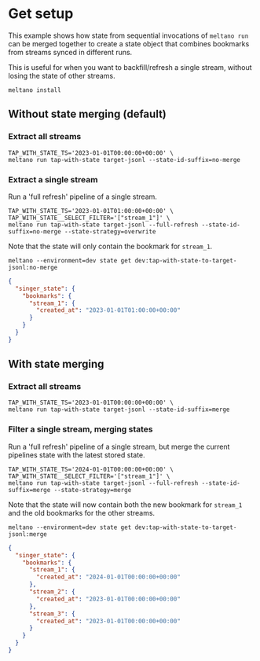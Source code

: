 # Get setup

This example shows how state from sequential invocations of `meltano run` can be merged together to create a state object that combines bookmarks from streams synced in different runs.

This is useful for when you want to backfill/refresh a single stream, without losing the state of other streams.

```shell
meltano install
```

## Without state merging (default)

### Extract all streams

```shell
TAP_WITH_STATE_TS='2023-01-01T00:00:00+00:00' \
meltano run tap-with-state target-jsonl --state-id-suffix=no-merge
```

### Extract a single stream

Run a 'full refresh' pipeline of a single stream.

```shell
TAP_WITH_STATE_TS='2023-01-01T01:00:00+00:00' \
TAP_WITH_STATE__SELECT_FILTER='["stream_1"]' \
meltano run tap-with-state target-jsonl --full-refresh --state-id-suffix=no-merge --state-strategy=overwrite
```

Note that the state will only contain the bookmark for `stream_1`.

```shell
meltano --environment=dev state get dev:tap-with-state-to-target-jsonl:no-merge
```

```json
{
  "singer_state": {
    "bookmarks": {
      "stream_1": {
        "created_at": "2023-01-01T01:00:00+00:00"
      }
    }
  }
}
```

## With state merging

### Extract all streams

```shell
TAP_WITH_STATE_TS='2023-01-01T00:00:00+00:00' \
meltano run tap-with-state target-jsonl --state-id-suffix=merge
```

### Filter a single stream, merging states

Run a 'full refresh' pipeline of a single stream, but merge the current pipelines state with the latest stored state.

```shell
TAP_WITH_STATE_TS='2024-01-01T00:00:00+00:00' \
TAP_WITH_STATE__SELECT_FILTER='["stream_1"]' \
meltano run tap-with-state target-jsonl --full-refresh --state-id-suffix=merge --state-strategy=merge
```

Note that the state will now contain both the new bookmark for `stream_1` and the old bookmarks for the other streams.

```shell
meltano --environment=dev state get dev:tap-with-state-to-target-jsonl:merge
```

```json
{
  "singer_state": {
    "bookmarks": {
      "stream_1": {
        "created_at": "2024-01-01T00:00:00+00:00"
      },
      "stream_2": {
        "created_at": "2023-01-01T00:00:00+00:00"
      },
      "stream_3": {
        "created_at": "2023-01-01T00:00:00+00:00"
      }
    }
  }
}
```
